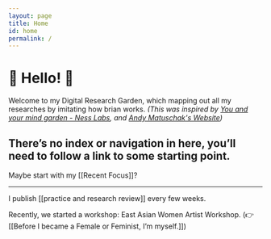 ```yaml
---
layout: page
title: Home
id: home
permalink: /
---
```


# 🌱 Hello! 🌱

Welcome to my Digital Research Garden, which mapping out all my researches by imitating how brian works. *(This was inspired by [You and your mind garden - Ness Labs](https://nesslabs.com/mind-garden), and [Andy Matuschak's Website](https://notes.andymatuschak.org/Evergreen_notes))*


## There’s no index or navigation in here, you’ll need to follow a link to some starting point.

Maybe start with my [[Recent Focus]]? 

---
I publish [[practice and research review]] every few weeks. 

Recently, we started a workshop: East Asian Women Artist Workshop. (👉   [[Before I became a Female or Feminist, I’m myself.]])



